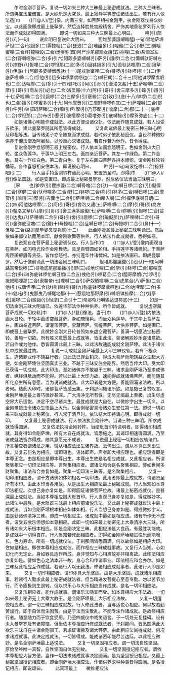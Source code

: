 <!-- { "loadSidebar": true } -->
　　尔时金刚手菩萨。复说一切如来三种大三昧最上秘密成就法。三种大三昧者。所谓佛宝法宝僧宝。是大妙乐是大究竟。最上寂静平等安住诸法出生。若有行人依法造[巾　　((ㄇ@人)/登)]像。内画三宝。如菩萨相被金刚甲。执金刚器仗持众妙宝。以此画像即成最上曼拏罗。然后选择胜处宫殿精舍。严饰其地香花罗列行人依法而作成就即得圆满。
　　即说一切如来三种大三昧最上心明曰。
　　唵(引)部(引)亢(一句)
　　说此明已复说此大明曰。
　　怛堆那婆誐嚩睹醯(一句)冒地萨埵萨怛(二合)他誐多(二)耨捺哩(二合)瑟致(二合)难醯多(引)哩他(二合引)野(三)儞哩蜜哩(三合)钉捺哩设(二合)炀爹弥(四)阿尸沙尾那踰女誐(五)祢哩(二合)茶儞室左(二合)野嚩哩弥(二合)多(引六)阿颠多婆嚩嚩(引)萨(引)誐啰(二合七)儞嚩驮哥嚩左(引)捺野(八)怛哩(二合)啰怛那(二合)多(引)目钵誐多(引九)没驮达哩摩(二合)誐拏(引)伊底(十)阿颠多婆嚩僧悉驮(十一)尾戍驮室哩(二合)哥啰(引)钵啰(引十)(二)伊底萨哩嚩(二合)怛他(引)誐多钵啰摩虞呬也(二合)嚩日朗(二合十三)阿他钵啰摩虞呬也(二合)达哩摩(二合)多(引十四)健吒(引)阿(引)哥(引)舍洛叉赧(十五)萨哩嚩(二合)摩(引)哥(引)商左(引)必也(二合)洛叉赧(十六)阿(引)哥(引)舍三摩多(引)踰(引)誐(引十七)萨哩嚩(二合引)誐啰(二合)三摩多(引)塞普(二合)致(引)底(十八)钵啰(二合)倪也(二合)播(引)啰蜜多(引十九)阿他摩贺(引)三摩野嚩啰弥底(二十)萨哩嚩(二合)部(引)仵(引)钵部碍萨睹(二合)细(引)咩摩(引)乃莎摩(引)咄摩(二合)那(二十一)底哩(二合)啰怛那(二合)布(引)惹(引)波囕摩(引)葛噜弥(引)底嚩捺(引)摩贺弥底(二十二)
　　如是诸佛心明能作成就法。以此方便设诸仪轨。依法而作随意成就。若人设受五欲乐。建此曼拏罗随其所愿皆得成就。
　　又复此诸佛最上秘密三种三昧心明及印相等法。当传诸弟子亦令随意而求成就。若时弟子依此秘密仪。当设种种微妙供养于佛法僧及阿阇梨。以殷重心求诸成就。若自作若为他作。皆令得成。
　　复说金刚手忿怒明王最上秘密仪。行人依本法画忿怒明王。色如金刚火大日轮。坐众色莲华。于莲华上明王左右。画四亲近菩萨。其左一作绿色。第二作金色。其右一作红白色。第二青白色。复于左右画四菩萨各持本幖帜。谓金刚杖轮铃幡等。各作喜怒相安住本法。即说彼心明曰。
　　吽(引一句)乌波纥哩(二合)捺野呬(引二)
　　行人当手持金刚铃杵诵此心明。安置贤圣时。即得[巾　　((ㄇ@人)/登)]像法圆就。如是安置已。即成最上秘密曼拏罗。然后依仪法当诵三昧明曰。
　　[寧　　也]爹啰(引)瞿捺婆(二合)嚩骨噜(二合)驮(一句)嚩日啰(二合)(引)儗儞(二合)塞健(二合)驮母哩多(二合)野(二)钵啰(二合)祢(引)钵多(二合)嚩日啰(二合)摩贺(引)喻誐(三)拏(引)吉儞也(二合引)萨哩嚩(二合)睹入嚩(二合)攞伊底嚩日朗(二合)(四)阿他达哩摩(二合)阿(引)哥(引)舍洛叉赧(五)萨哩嚩(二合)摩(引)哥(引)商左(引)鳖洛叉拏(六)摩(引)哥(引)舍三满多踰儗(七)萨哩嚩(二合)弥嚩(引)怛啰(二合)娑(引)达曳(八)萨哩嚩(二合引)哥(引)舍(引)誐啰(二合)踰儗那(九)萨哩嚩(二合引)哥(引)舍弥底没噜(二合)鑁(十)母捺哩(二合)旦嚩日啰(二合)母捺啰(二合引)鼻(十一)怛哩(二合)路哥摩毕婆叉曳祢底(十二)
　　此金刚贤圣最上秘密三昧明诵已。然后依如来部仪轨而用本印。献金刚歌舞等供养。行人依法作此成就者。悉得如意。
　　复说观自在菩萨最上秘密调伏仪。行人当作[巾　　((ㄇ@人)/登)]像内画观自在菩萨。如闪电光轮作金刚舞势。具足百臂圆如轮相。手持莲华等诸幖帜。于菩萨周匝画颦眉等贤圣。皆作忿怒相。亦持莲华并诸幖帜。如是依法画已。即成曼拏罗。然后于像前诵此一切法金刚三昧明曰。
　　怛堆那婆誐鑁(引)没驮(一句)阿嚩路吉帝说啰(二)哥噜底尾那踰播(引)野(三)戍地讫哩(二合)拏(引)钵啰(二合)那哩底(二合)多(四)弥底钵啰忙嚩日朗(二合五)拽他(引)啰葛旦(二合)醯哥摩朗(六)啰(引)誐奴晒哩那(二合)隶鳖帝(七)哩嚩(二合引)萨奴晒哩嚩(二合)虎尾台(八)萨怛(二合)他(引)戍唐怛哩(二合)驮(引)睹(引)哥(九)弥底钵啰摩虞呬也(二合)达哩摩(二合)多(十)健吒(引)曳那曳乃嚩尾地那(十一)惹誐地那野摩(引)嚩呬钵捺摩(二合)戍[亭　　也]誐啰(二合)踰誐(引)怛摩(二合引十二)帝那帝乃嚩输达曳祢底(十三)
　　如是一切法金刚三昧大明诵已。依莲华部法作种种供养。所作皆成就。
　　复说虚空藏菩萨成就一切仪轨[巾　　((ㄇ@人)/登)]像法。当于[巾　　((ㄇ@人)/登)]内依法画大日轮。于轮中画虚空藏菩萨。身如琉璃色。而坐众色莲华。于其华上菩萨左右。画四亲近菩萨。谓灌顶菩萨。宝藏菩萨。宝幢菩萨。大供养菩萨。如是画已。即成最上曼拏罗。此微妙金刚大日轮普照如来虚空藏菩萨。善满一切愿法宝秘密铃。善施一切欲。所有胜义意愿最上成就等。皆由此法。获诸解脱妙乐遂诸意欲。若自作或为他作。悉皆圆满此最上三昧。以此法故速能成就金刚萨埵。此法于诸仪轨中成就最胜故。
　　复说一切成就金刚萨埵最上大印三昧仪轨。若有下根众生。造诸罪业作不饶益行者。见此法已罪业销灭。得成大菩萨而能饶益众生起大方便。如金刚萨埵住坚固真实三业。不越于三昧安住金刚界。然后当传大印。受大印已获得一切成就。此大印法。至如诸佛亦不敢越于三昧。诸求金刚萨埵乃至求成佛者。纵经俱胝劫而不能得。若以此最上大印力故。速能得成就诸佛菩萨。而能随其所化众生所有意愿。当为说诸成就法。此大印者是大方便。善能圆满诸法故。所以者何。结此大印时。诸佛菩萨皆悉云集。于刹那间施诸所欲。如是施已复赞叹言。金刚萨埵是最上善巧微妙甚深。广大清净无所有性。无尽无竭最上至极。出生尽虚空界大乐适悦。决定不空尽诸众生。最胜成就是大自在。以微妙字出生一切义。以金刚觉悟法令诸众生悟最上大乐。以金刚秘密具令诸众生安住第一法。即说一切如来三昧成就最上秘密仪。行人常于清旦时。依法结大印持诵心明。即得成就一切印。
　　又复最上秘密成就法。行人依法执金刚铃杵。当诵三种三昧明。所求成就皆得圆满。
　　又复依法执持金刚铃杵。当结毗首印持诵明者。即得诸印相成就。其身得如金刚萨埵。所有大自在成就法。皆悉施之。其诸印相速得圆满。乃至诸成就法皆亦得成。随其意愿无不成者。
　　复说最上秘密一切相应仪轨法门。所言相应者谓诸法之用。谓从相应法出生诸界故。云何出生。谓从本尊正念出生故。又复云何名为相应。谓即语也。语体即声。声者即大相应理也。相应理者即是本尊正念。由是相应是即本尊出生。本尊出生故是名相应成就。又此相应者。所谓聚集相应一切印法相应等。言聚集相应者。谓诸法和合是名聚集相应。譬如世间多财聚集。诸法和合亦复如是。聚集一切印法三昧等。是名聚集相应。
　　又复一切印法相应者。谓十方诸佛如体如相名一切印法。此用者即最上成就故。谓诸贤圣所有本印。由此本印当各用故。从是出生大相应法最上秘密成就。行人当观如本尊印法相应。次想己身亦复如是。即得圆证诸佛菩萨位故。诸最上秘密成就仪。是甚深最上成就法。当如本尊相应摄大毗首印。行人当观己身亦复如是。得成微妙字。此诸法中最胜。是大毗首三昧最上相应摄诸悦乐法。又此最上秘密成就仪法中最上成就法。当如金刚萨埵根本相应如体如相。行人当想己身亦如是。得成微妙字义。由是获诸佛清净三昧。即成一切相应主。诸成就中最如是相应法。诸有所作无不成者。设受五欲乐但想如本尊相应。此即一切如来最上秘密无上大乘清净大三昧。所有诸如来大乐根本相应。即是金刚决定三昧。此相应法是大良药。有最胜功能故。是成就中一切得自在。行人当知若修此相应者。即得如金刚萨埵精进悦乐而能增长。色力寿命。所有一切成就仪法。于刹那间皆悉圆满。何以故修如是相应大印。住如是相应。即依本尊相应成就仪。而作相应三昧成就事故。又复行人当知。心如幻化而无定止。身如器具造作所成。身非觉知与心相离故亦非相离故。此印法相应亦复如是。譬如色心之法本非一故。身心合和作诸事业。印法相应和合亦尔。如是三昧及此相应互作成就。若诸行人以无我法。修诸相应成就事者。此诸行人即是如来。
　　又复一切印相应者。谓印体具大乐坚固。由是大乐坚固。成就诸乐相应事。若诸行人勤求此最上秘密成就法者。但当精进发菩提心至意专勤。勿以苦节加行。而令疲极则生退转。但以悦乐心与大乐相应当作成就。是名一切印相应法。
　　又复乐相应者。能作成就事。谓诸乐法随宜而受。如本尊相应大乐法故。一切如来最上秘密无上大乘大教王。是金刚萨埵最上大乐相应法故。
　　又复一切适悦相应者。谓一切三昧相应成就故。行人修此法者。当与适悦心相应。何以故若勤苦加行。即于自体而生困苦。由是于法而生散乱。不能专注作诸成就。是故修相应行者。随意随力而于饮食受用。乃至四威仪中戏笑语言。于一切处无复挂碍。设有未入曼拏罗及有诸障恼。但当依本尊相应行修成就法者。于刹那间。皆悉圆满此大欲乐三昧自在主诸金刚部王。若求证诸佛及诸大菩萨。由此相应法尚得成就。何况求诸成就事。此决定成就法。一切皆得成。能成诸密印能尽苦边际。以此相应微妙。是名金刚萨埵最上适悦法。
　　又复一切坚固相应者。谓一切法自性坚固。原始至终唯一真智。自性坚固自体无别故。
　　又复一切坚固授记相应者。谓依本尊相应大智方便。当作一切法求诸成就事决定圆满。是为坚固授记相应。又最上秘密坚固授记相应者。即金刚萨埵大相应法。作诸供养求种种事皆得圆满。是名授记相应。即说颂曰。
　　此真理最上　　微妙相应法
